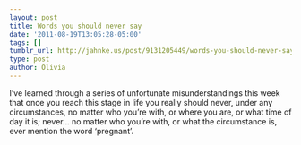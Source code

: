 ```yaml
---
layout: post
title: Words you should never say
date: '2011-08-19T13:05:28-05:00'
tags: []
tumblr_url: http://jahnke.us/post/9131205449/words-you-should-never-say
type: post
author: Olivia
---
```


I’ve learned through a series of unfortunate misunderstandings this week that once you reach this stage in life you really should never, under any circumstances, no matter who you’re with, or where you are, or what time of day it is; never… no matter who you’re with, or what the circumstance is, ever mention the word ‘pregnant’. 
